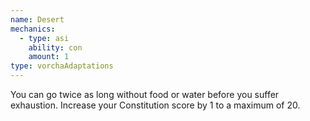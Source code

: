 ```yaml
---
name: Desert
mechanics:
  - type: asi
    ability: con
    amount: 1
type: vorchaAdaptations
---
```

You can go twice as long without food or water before you suffer exhaustion. Increase your Constitution score by 1 to a maximum of 20.


